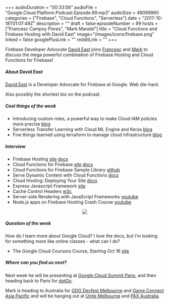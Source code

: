 +++
audioDuration = "00:33:56"
audioFile = "Google.Cloud.Platform.Podcast.Episode.99.mp3"
audioSize = 49099960
categories = ["Firebase", "Cloud Functions", "Serverless"]
date = "2017-10-18T01:07:49Z"
description = ""
draft = false
episodeNumber = 99
hosts = ["Francesc Campoy Flores", "Mark Mandel"]
title = "Cloud Functions and Firebase Hosting with David East"
image="/images/icons/firebase.png"
linked = false
googlePlusLink = ""
redditLink = ""
+++

Firebase Developer Advocate [David East](https://twitter.com/_davideast) joins [Francesc](https://twitter.com/francesc) and [Mark](https://twitter.com/Neurotic)
to discuss the mega powerful combination of Firebase Hosting and Cloud Functions for Firebase!

<!--more-->

##### About David East

[David East](https://twitter.com/_davideast) is a Developer Advocate for Firebase at Google. Web die-hard.

Also possibly the shortest bio on the podcast.

##### Cool things of the week

- Introducing custom roles, a powerful way to make Cloud IAM policies more precise [blog](https://cloudplatform.googleblog.com/2017/10/Introducing-custom-roles-a-powerful-way-to-make-Cloud-IAM-policies-more-precise.html) 
- Serverless Transfer Learning with Cloud ML Engine and Keras [blog](https://medium.com/google-cloud/serverless-transfer-learning-with-cloud-ml-engine-and-keras-335435f31e15)
- Five things learned using terraform to manage cloud infrastructure [blog](https://medium.com/google-cloud/five-things-learned-using-terraform-to-manage-cloud-infrastructure-5ad0d4aa0648)

##### Interview

- Firebase Hosting [site](https://firebase.google.com/products/hosting/) [docs](https://firebase.google.com/docs/hosting/)
- Cloud Functions for Firebase [site](https://firebase.google.com/products/functions/) [docs](https://firebase.google.com/docs/functions/)
- Cloud Functions for Firebase Sample Library [github](https://github.com/firebase/functions-samples)
- Serve Dynamic Content with Cloud Functions [docs](https://firebase.google.com/docs/hosting/functions)
- Cloud Hosting: Deploying Your Site [docs](https://firebase.google.com/docs/hosting/deploying)
- Express Javascript Framework [site](https://expressjs.com)
- Cache Control Headers [w3c](https://www.w3.org/Protocols/rfc2616/rfc2616-sec13.html)
- Server-side Rendering with JavaScript Frameworks [youtube](https://www.youtube.com/playlist?list=PLl-K7zZEsYLkbvTj8AUUCfBO7DoEHJ-ME)
- Node.js apps on Firebase Hosting Crash Course [youtube](https://www.youtube.com/watch?v=LOeioOKUKI8)

<div style="text-align: center">
  <a href="https://firebase.google.com"><img src="/images/icons/firebase.png" style="margin: auto;"></a>
</div>

##### Question of the week

How do I learn more about Google Cloud? I love the docs, but I'm looking for something more like online classes - what can I do?

- The Google Cloud Coursera Course, Starting Oct 16 [site](https://www.coursera.org/googlecloud)

##### Where can you find us next?

Next week he will be presenting at [Google Cloud Summit Paris](https://cloudplatformonline.com/Summit-Paris-2017.html), and then heading back to Paris for [dotGo](https://www.dotgo.eu).

Mark is heading to Australia for [GDG Devfest Melbourne](http://gdgmelbourne.com/) and [Game Connect Asia Pacific](http://gcap.com.au/) and will be hanging out at [Unite Melbourne](https://unite.unity.com/2017/melbourne) and [PAX Australia](http://aus.paxsite.com/).